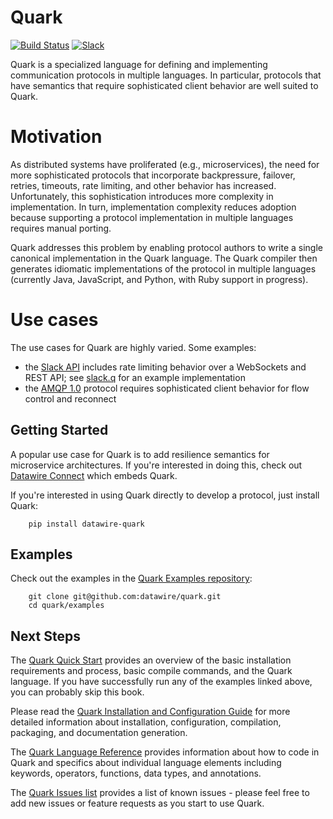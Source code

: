 # Quark
[![Build Status](https://travis-ci.org/datawire/quark.svg?branch=master)](https://travis-ci.org/datawire/quark)
[![Slack](https://datawire-quark.herokuapp.com/badge.svg)](https://datawire-quark.herokuapp.com)

Quark is a specialized language for defining and implementing
communication protocols in multiple languages. In particular,
protocols that have semantics that require sophisticated client
behavior are well suited to Quark.

# Motivation

As distributed systems have proliferated (e.g., microservices), the
need for more sophisticated protocols that incorporate backpressure,
failover, retries, timeouts, rate limiting, and other behavior has
increased. Unfortunately, this sophistication introduces more
complexity in implementation. In turn, implementation complexity
reduces adoption because supporting a protocol implementation in
multiple languages requires manual porting.

Quark addresses this problem by enabling protocol authors to write a
single canonical implementation in the Quark language. The Quark
compiler then generates idiomatic implementations of the protocol in
multiple languages (currently Java, JavaScript, and Python, with Ruby
support in progress).

# Use cases

The use cases for Quark are highly varied. Some examples:

* the [Slack API](https://api.slack.com/) includes rate limiting
  behavior over a WebSockets and REST API; see [slack.q](examples/slack) for an example implementation
* the [AMQP 1.0](https://www.amqp.org/resources/specifications)
  protocol requires sophisticated client behavior for flow control and
  reconnect

## Getting Started

A popular use case for Quark is to add resilience semantics for
microservice architectures. If you're interested in doing this, check
out [Datawire Connect](https://github.com/datawire/datawire-connect)
which embeds Quark.

If you're interested in using Quark directly to develop a protocol,
just install Quark:

        pip install datawire-quark

## Examples

Check out the examples in the [Quark Examples repository](examples):

        git clone git@github.com:datawire/quark.git
        cd quark/examples

## Next Steps

The [Quark Quick
Start](http://datawire.github.io/quark/0.2/quick-start/index.html)
provides an overview of the basic installation requirements and
process, basic compile commands, and the Quark language. If you have
successfully run any of the examples linked above, you can probably
skip this book.

Please read the [Quark Installation and Configuration
Guide](http://datawire.github.io/quark/0.2/install/index.html) for
more detailed information about installation, configuration,
compilation, packaging, and documentation generation.

The [Quark Language
Reference](http://datawire.github.io/quark/0.2/language-reference/index.html)
provides information about how to code in Quark and specifics about
individual language elements including keywords, operators, functions,
data types, and annotations.

The [Quark Issues list](https://github.com/datawire/quark/issues)
provides a list of known issues - please feel free to add new issues
or feature requests as you start to use Quark.
